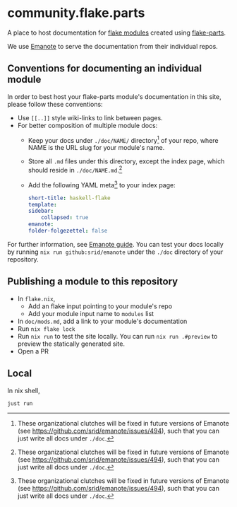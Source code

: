 # community.flake.parts

A place to host documentation for [flake modules](/modules) created using [flake-parts](https://flake.parts/).

We use [Emanote](https://emanote.srid.ca/) to serve the documentation from their individual repos.

## Conventions for documenting an individual module

In order to best host your flake-parts module's documentation in this site, please follow these conventions:

- Use `[[..]]` style wiki-links to link between pages.
- For better composition of multiple module docs:
    - Keep your docs under `./doc/NAME/` directory[^imp] of your repo, where NAME is the URL slug for your module's name.
    - Store all `.md` files under this directory, except the index page, which should reside in `./doc/NAME.md`.[^imp] 
    - Add the following YAML meta[^imp] to your index page:
        
        ```yaml
        short-title: haskell-flake
        template:
        sidebar:
            collapsed: true
        emanote:
        folder-folgezettel: false
        ```
        

[^imp]: These organizational clutches will be fixed in future versions of Emanote (see https://github.com/srid/emanote/issues/494), such that you can just write all docs under `./doc`.

For further information, see [Emanote guide](https://emanote.srid.ca/guide). You can test your docs locally by running `nix run github:srid/emanote` under the `./doc` directory of your repository.

## Publishing a module to this repository

- In `flake.nix`,
  - Add an flake input pointing to your module's repo
  - Add your module input name to `modules` list
- In `doc/mods.md`, add a link to your module's documentation
- Run `nix flake lock`
- Run `nix run` to test the site locally. You can run `nix run .#preview` to preview the statically generated site.
- Open a PR

## Local

In nix shell,

```bash
just run
```
